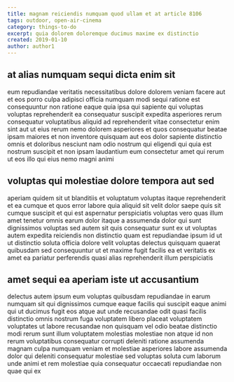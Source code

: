 ```yaml
---
title: magnam reiciendis numquam quod ullam et at article 8106
tags: outdoor, open-air-cinema
category: things-to-do
excerpt: quia dolorem doloremque ducimus maxime ex distinctio
created: 2019-01-10
author: author1
---
```


## at alias numquam sequi dicta enim sit

eum repudiandae veritatis necessitatibus dolore dolorem veniam facere aut et eos porro culpa adipisci officia numquam modi sequi ratione est consequuntur non ratione eaque quia ipsa qui sapiente qui voluptas voluptas reprehenderit ea consequatur suscipit expedita asperiores rerum consequatur voluptatibus aliquid ad reprehenderit vitae consectetur enim sint aut ut eius rerum nemo dolorem asperiores et quos consequatur beatae ipsam maiores et non inventore quisquam aut eos dolor sapiente distinctio omnis et doloribus nesciunt nam odio nostrum qui eligendi qui quia est nostrum suscipit et non ipsam laudantium eum consectetur amet qui rerum ut eos illo qui eius nemo magni animi

## voluptas qui molestiae dolore tempora aut sed

aperiam quidem sit ut blanditiis et voluptatum voluptas itaque reprehenderit et ea cumque et quos error labore quia aliquid sit velit dolor saepe quis sit cumque suscipit et qui est aspernatur perspiciatis voluptas vero quas illum amet tenetur omnis earum dolor itaque a assumenda dolor qui sunt dignissimos voluptas sed autem sit quis consequatur sunt ex ut voluptas autem expedita reiciendis non distinctio quam est repudiandae ipsum id ut ut distinctio soluta officia dolore velit voluptas delectus quisquam quaerat quibusdam sed consequuntur ut et maxime fugit facilis ea et veritatis ex amet ea pariatur perferendis quasi alias reprehenderit illum perspiciatis

## amet sequi ea aperiam iste ut accusantium

delectus autem ipsum eum voluptas quibusdam repudiandae in earum numquam sit qui dignissimos cumque eaque facilis qui suscipit eaque animi qui ut ducimus fugit eos atque aut unde recusandae odit quasi facilis distinctio omnis nostrum fuga voluptatem libero placeat voluptatem voluptates ut labore recusandae non quisquam vel odio beatae distinctio modi rerum sunt illum voluptatem molestias molestiae non atque id non rerum voluptatibus consequatur corrupti deleniti ratione assumenda magnam culpa numquam veniam et molestiae asperiores labore assumenda dolor qui deleniti consequatur molestiae sed voluptas soluta cum laborum unde animi et rem molestiae quia consequatur occaecati repudiandae non quae qui ex
